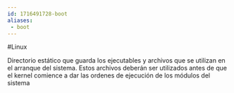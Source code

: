 ```yaml
---
id: 1716491728-boot
aliases:
 - boot
---
```


#Linux 

Directorio estático que guarda los ejecutables y archivos que se utilizan en el arranque del sistema. Estos archivos deberán ser utilizados antes de que el kernel comience a dar las ordenes de ejecución de los módulos del sistema